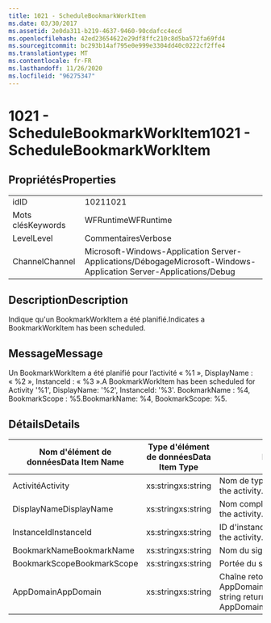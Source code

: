```yaml
---
title: 1021 - ScheduleBookmarkWorkItem
ms.date: 03/30/2017
ms.assetid: 2e0da311-b219-4637-9460-90cdafcc4ecd
ms.openlocfilehash: 42ed23654622e29df8ffc210c8d5ba572fa69fd4
ms.sourcegitcommit: bc293b14af795e0e999e3304dd40c0222cf2ffe4
ms.translationtype: MT
ms.contentlocale: fr-FR
ms.lasthandoff: 11/26/2020
ms.locfileid: "96275347"
---
```

# <a name="1021---schedulebookmarkworkitem"></a><span data-ttu-id="6e61c-102">1021 - ScheduleBookmarkWorkItem</span><span class="sxs-lookup"><span data-stu-id="6e61c-102">1021 - ScheduleBookmarkWorkItem</span></span>

## <a name="properties"></a><span data-ttu-id="6e61c-103">Propriétés</span><span class="sxs-lookup"><span data-stu-id="6e61c-103">Properties</span></span>  
  
|||  
|-|-|  
|<span data-ttu-id="6e61c-104">id</span><span class="sxs-lookup"><span data-stu-id="6e61c-104">ID</span></span>|<span data-ttu-id="6e61c-105">1021</span><span class="sxs-lookup"><span data-stu-id="6e61c-105">1021</span></span>|  
|<span data-ttu-id="6e61c-106">Mots clés</span><span class="sxs-lookup"><span data-stu-id="6e61c-106">Keywords</span></span>|<span data-ttu-id="6e61c-107">WFRuntime</span><span class="sxs-lookup"><span data-stu-id="6e61c-107">WFRuntime</span></span>|  
|<span data-ttu-id="6e61c-108">Level</span><span class="sxs-lookup"><span data-stu-id="6e61c-108">Level</span></span>|<span data-ttu-id="6e61c-109">Commentaires</span><span class="sxs-lookup"><span data-stu-id="6e61c-109">Verbose</span></span>|  
|<span data-ttu-id="6e61c-110">Channel</span><span class="sxs-lookup"><span data-stu-id="6e61c-110">Channel</span></span>|<span data-ttu-id="6e61c-111">Microsoft-Windows-Application Server-Applications/Débogage</span><span class="sxs-lookup"><span data-stu-id="6e61c-111">Microsoft-Windows-Application Server-Applications/Debug</span></span>|  
  
## <a name="description"></a><span data-ttu-id="6e61c-112">Description</span><span class="sxs-lookup"><span data-stu-id="6e61c-112">Description</span></span>  

 <span data-ttu-id="6e61c-113">Indique qu'un BookmarkWorkItem a été planifié.</span><span class="sxs-lookup"><span data-stu-id="6e61c-113">Indicates a BookmarkWorkItem has been scheduled.</span></span>  
  
## <a name="message"></a><span data-ttu-id="6e61c-114">Message</span><span class="sxs-lookup"><span data-stu-id="6e61c-114">Message</span></span>  

 <span data-ttu-id="6e61c-115">Un BookmarkWorkItem a été planifié pour l’activité « %1 », DisplayName : « %2 », InstanceId : « %3 ».</span><span class="sxs-lookup"><span data-stu-id="6e61c-115">A BookmarkWorkItem has been scheduled for Activity '%1', DisplayName: '%2', InstanceId: '%3'.</span></span>  <span data-ttu-id="6e61c-116">BookmarkName : %4, BookmarkScope : %5.</span><span class="sxs-lookup"><span data-stu-id="6e61c-116">BookmarkName: %4, BookmarkScope: %5.</span></span>  
  
## <a name="details"></a><span data-ttu-id="6e61c-117">Détails</span><span class="sxs-lookup"><span data-stu-id="6e61c-117">Details</span></span>  
  
|<span data-ttu-id="6e61c-118">Nom d'élément de données</span><span class="sxs-lookup"><span data-stu-id="6e61c-118">Data Item Name</span></span>|<span data-ttu-id="6e61c-119">Type d'élément de données</span><span class="sxs-lookup"><span data-stu-id="6e61c-119">Data Item Type</span></span>|<span data-ttu-id="6e61c-120">Description</span><span class="sxs-lookup"><span data-stu-id="6e61c-120">Description</span></span>|  
|--------------------|--------------------|-----------------|  
|<span data-ttu-id="6e61c-121">Activité</span><span class="sxs-lookup"><span data-stu-id="6e61c-121">Activity</span></span>|<span data-ttu-id="6e61c-122">xs:string</span><span class="sxs-lookup"><span data-stu-id="6e61c-122">xs:string</span></span>|<span data-ttu-id="6e61c-123">Nom de type de l'activité.</span><span class="sxs-lookup"><span data-stu-id="6e61c-123">The type name of the activity.</span></span>|  
|<span data-ttu-id="6e61c-124">DisplayName</span><span class="sxs-lookup"><span data-stu-id="6e61c-124">DisplayName</span></span>|<span data-ttu-id="6e61c-125">xs:string</span><span class="sxs-lookup"><span data-stu-id="6e61c-125">xs:string</span></span>|<span data-ttu-id="6e61c-126">Nom complet de l'activité.</span><span class="sxs-lookup"><span data-stu-id="6e61c-126">The display name of the activity.</span></span>|  
|<span data-ttu-id="6e61c-127">InstanceId</span><span class="sxs-lookup"><span data-stu-id="6e61c-127">InstanceId</span></span>|<span data-ttu-id="6e61c-128">xs:string</span><span class="sxs-lookup"><span data-stu-id="6e61c-128">xs:string</span></span>|<span data-ttu-id="6e61c-129">ID d'instance de l'activité.</span><span class="sxs-lookup"><span data-stu-id="6e61c-129">The instance id of the activity.</span></span>|  
|<span data-ttu-id="6e61c-130">BookmarkName</span><span class="sxs-lookup"><span data-stu-id="6e61c-130">BookmarkName</span></span>|<span data-ttu-id="6e61c-131">xs:string</span><span class="sxs-lookup"><span data-stu-id="6e61c-131">xs:string</span></span>|<span data-ttu-id="6e61c-132">Nom du signet.</span><span class="sxs-lookup"><span data-stu-id="6e61c-132">The name of the bookmark.</span></span>|  
|<span data-ttu-id="6e61c-133">BookmarkScope</span><span class="sxs-lookup"><span data-stu-id="6e61c-133">BookmarkScope</span></span>|<span data-ttu-id="6e61c-134">xs:string</span><span class="sxs-lookup"><span data-stu-id="6e61c-134">xs:string</span></span>|<span data-ttu-id="6e61c-135">Portée du signet.</span><span class="sxs-lookup"><span data-stu-id="6e61c-135">The scope of the bookmark.</span></span>|  
|<span data-ttu-id="6e61c-136">AppDomain</span><span class="sxs-lookup"><span data-stu-id="6e61c-136">AppDomain</span></span>|<span data-ttu-id="6e61c-137">xs:string</span><span class="sxs-lookup"><span data-stu-id="6e61c-137">xs:string</span></span>|<span data-ttu-id="6e61c-138">Chaîne retournée par AppDomain.CurrentDomain.FriendlyName.</span><span class="sxs-lookup"><span data-stu-id="6e61c-138">The string returned by AppDomain.CurrentDomain.FriendlyName.</span></span>|
